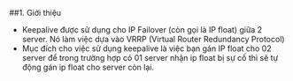 ﻿##1. Giới thiệu
- Keepalive được sử dụng cho IP Failover (còn gọi là IP float) giữa 2 server. Nó làm việc dựa vào VRRP (Virtual Router Redundancy Protocol)
- Mục đích cho việc sử dụng keepalive là việc bạn gán IP float cho 02 server để trong trường hợp có 01 server nhận ip float bị sự cố thì sẽ tự động gán ip float cho server còn lại.